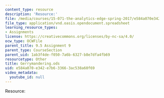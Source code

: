 ```yaml
---
content_type: resource
description: 'Resource:'
file: /media/courses/15-071-the-analytics-edge-spring-2017/e584a070e342e7b633663ac538a60f69_Gerrymandering.ods
file_type: application/vnd.oasis.opendocument.spreadsheet
learning_resource_types:
- Assignments
license: https://creativecommons.org/licenses/by-nc-sa/4.0/
ocw_type: OCWFile
parent_title: 9.5 Assignment 9
parent_type: CourseSection
parent_uid: 1ab3f4de-f050-7a6b-6327-b8e7dfa4fb69
resourcetype: Other
title: Gerrymandering.ods
uid: e584a070-e342-e7b6-3366-3ac538a60f69
video_metadata:
  youtube_id: null
---
```

Resource: